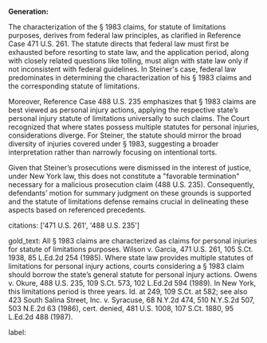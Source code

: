 **Generation:**

The characterization of the § 1983 claims, for statute of limitations purposes, derives from federal law principles, as clarified in Reference Case 471 U.S. 261. The statute directs that federal law must first be exhausted before resorting to state law, and the application period, along with closely related questions like tolling, must align with state law only if not inconsistent with federal guidelines. In Steiner's case, federal law predominates in determining the characterization of his § 1983 claims and the corresponding statute of limitations.

Moreover, Reference Case 488 U.S. 235 emphasizes that § 1983 claims are best viewed as personal injury actions, applying the respective state’s personal injury statute of limitations universally to such claims. The Court recognized that where states possess multiple statutes for personal injuries, considerations diverge. For Steiner, the statute should mirror the broad diversity of injuries covered under § 1983, suggesting a broader interpretation rather than narrowly focusing on intentional torts.

Given that Steiner’s prosecutions were dismissed in the interest of justice, under New York law, this does not constitute a "favorable termination" necessary for a malicious prosecution claim (488 U.S. 235). Consequently, defendants’ motion for summary judgment on these grounds is supported and the statute of limitations defense remains crucial in delineating these aspects based on referenced precedents.

citations: ['471 U.S. 261', '488 U.S. 235']

gold_text: All § 1983 claims are characterized as claims for personal injuries for statute of limitations purposes. Wilson v. Garcia, 471 U.S. 261, 105 S.Ct. 1938, 85 L.Ed.2d 254 (1985). Where state law provides multiple statutes of limitations for personal injury actions, courts considering a § 1983 claim should borrow the state’s general statute for personal injury actions. Owens v. Okure, 488 U.S. 235, 109 S.Ct. 573, 102 L.Ed.2d 594 (1989). In New York, this limitations period is three years. Id. at 249, 109 S.Ct. at 582; see also 423 South Salina Street, Inc. v. Syracuse, 68 N.Y.2d 474, 510 N.Y.S.2d 507, 503 N.E.2d 63 (1986), cert. denied, 481 U.S. 1008, 107 S.Ct. 1880, 95 L.Ed.2d 488 (1987).

label: 